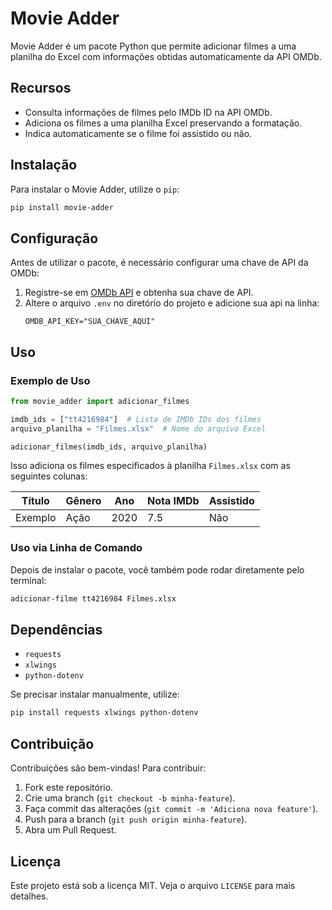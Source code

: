 # Movie Adder

Movie Adder é um pacote Python que permite adicionar filmes a uma planilha do Excel com informações obtidas automaticamente da API OMDb.

## Recursos
- Consulta informações de filmes pelo IMDb ID na API OMDb.
- Adiciona os filmes a uma planilha Excel preservando a formatação.
- Indica automaticamente se o filme foi assistido ou não.

## Instalação
Para instalar o Movie Adder, utilize o `pip`:
```bash
pip install movie-adder
```

## Configuração
Antes de utilizar o pacote, é necessário configurar uma chave de API da OMDb:

1. Registre-se em [OMDb API](https://www.omdbapi.com/) e obtenha sua chave de API.
2. Altere o arquivo `.env` no diretório do projeto e adicione sua api na linha:
   ```
   OMDB_API_KEY="SUA_CHAVE_AQUI"
   ```

## Uso

### Exemplo de Uso
```python
from movie_adder import adicionar_filmes

imdb_ids = ["tt4216984"]  # Lista de IMDb IDs dos filmes
arquivo_planilha = "Filmes.xlsx"  # Nome do arquivo Excel

adicionar_filmes(imdb_ids, arquivo_planilha)
```

Isso adiciona os filmes especificados à planilha `Filmes.xlsx` com as seguintes colunas:

| Título | Gênero | Ano | Nota IMDb | Assistido |
|--------|--------|-----|-----------|-----------|
| Exemplo | Ação  | 2020 | 7.5       | Não       |

### Uso via Linha de Comando

Depois de instalar o pacote, você também pode rodar diretamente pelo terminal:
```bash
adicionar-filme tt4216984 Filmes.xlsx
```

## Dependências
- `requests`
- `xlwings`
- `python-dotenv`

Se precisar instalar manualmente, utilize:
```bash
pip install requests xlwings python-dotenv
```

## Contribuição
Contribuições são bem-vindas! Para contribuir:
1. Fork este repositório.
2. Crie uma branch (`git checkout -b minha-feature`).
3. Faça commit das alterações (`git commit -m 'Adiciona nova feature'`).
4. Push para a branch (`git push origin minha-feature`).
5. Abra um Pull Request.

## Licença
Este projeto está sob a licença MIT. Veja o arquivo `LICENSE` para mais detalhes.
